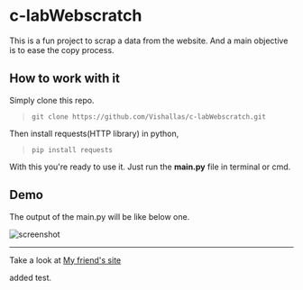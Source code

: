 # c-labWebscratch

This is a fun project to scrap a data from the website. And a main objective is to ease the copy process.

## How to work with it

Simply clone this repo.

> `git clone https://github.com/Vishallas/c-labWebscratch.git`

Then install requests(HTTP library) in python,

> `pip install requests`

With this you're ready to use it. Just run the **main.py** file in terminal or cmd.

## Demo

The output of the main.py will be like below one.

![screenshot](https://user-images.githubusercontent.com/103063354/227778551-1c34e89d-8b88-425c-a48d-b6f938b6ab91.jpg)

---

Take a look at [My friend's site](https://ece-clab.netlify.app)

added test.
